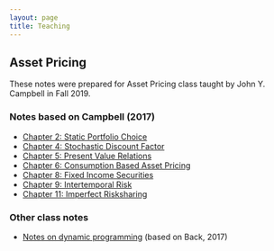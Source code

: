 ```yaml
---
layout: page
title: Teaching
---
```


## Asset Pricing

These notes were prepared for Asset Pricing class taught by John Y. Campbell in Fall 2019. 

### Notes based on Campbell (2017)

* [Chapter 2: Static Portfolio Choice]({{site.url}}/APNotes/chapter2.pdf)
* [Chapter 4: Stochastic Discount Factor]({{site.url}}/APNotes/chapter4.pdf)
* [Chapter 5: Present Value Relations]({{site.url}}/APNotes/chapter5.pdf)
* [Chapter 6: Consumption Based Asset Pricing]({{site.url}}/APNotes/chapter6.pdf)
* [Chapter 8: Fixed Income Securities]({{site.url}}/APNotes/chapter8.pdf)
* [Chapter 9: Intertemporal Risk]({{site.url}}/APNotes/chapter9.pdf)
* [Chapter 11: Imperfect Risksharing]({{site.url}}/APNotes/chapter11.pdf)

### Other class notes

* [Notes on dynamic programming]({{site.url}}/APNotes/dynamic_programming.pdf) (based on Back, 2017)



